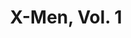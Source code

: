 ---
title: "X-Men, Vol. 1"
issue: 11A
issue_nr: 11
full_title: The X-Men Vs. The X-Men! (Again)
subtitle: ""
story_arc: ""
crossover: ""
variant: ""
publisher: Marvel Comics
creators: 
  - Scott Lobdell
  - Jim Lee
  - Mark Texeira
release_date: Aug 1992
release_year: 1992
genre:
  - Action
  - Adventure
  - Super-Heroes
format: Comic
pages: 32
signed_by: ""
price: 1.25
---